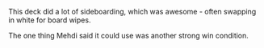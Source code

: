 This deck did a lot of sideboarding, which was awesome - often swapping in white for board wipes.

The one thing Mehdi said it could use was another strong win condition.
